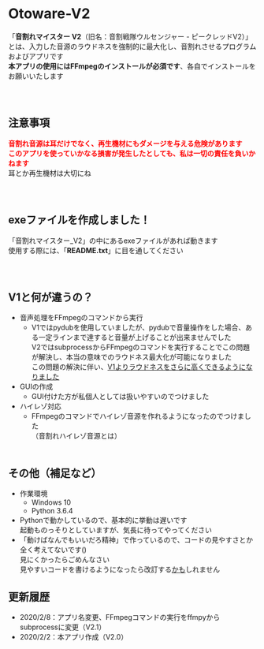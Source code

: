 # Otoware-V2
「**音割れマイスター V2**（旧名：音割戦隊ウルセンジャー - ピークレッドV2）」とは、入力した音源のラウドネスを強制的に最大化し、音割れさせるプログラムおよびアプリです  
**本アプリの使用にはFFmpegのインストールが必須です**、各自でインストールをお願いいたします  
  　  
  　  
## 注意事項
<font color="red">**音割れ音源は耳だけでなく、再生機材にもダメージを与える危険があります  
このアプリを使っていかなる損害が発生したとしても、私は一切の責任を負いかねます**</font>  
耳とか再生機材は大切にね  
  　  
  　  
## exeファイルを作成しました！
「音割れマイスター_V2」の中にあるexeファイルがあれば動きます  
使用する際には、「**README.txt**」に目を通してください  
  　  
  　  
## V1と何が違うの？
- 音声処理をFFmpegのコマンドから実行  
  - V1ではpydubを使用していましたが、pydubで音量操作をした場合、ある一定ラインまで達すると音量が上げることが出来ませんでした  
  V2ではsubprocessからFFmpegのコマンドを実行することでこの問題が解決し、本当の意味でのラウドネス最大化が可能になりました  
  この問題の解決に伴い、<u>V1よりラウドネスをさらに高くできるようになりました</u>
- GUIの作成
  - GUI付けた方が私個人としては扱いやすいのでつけました
- ハイレゾ対応  
  - FFmpegのコマンドでハイレゾ音源を作れるようになったのでつけました  
  （音割れハイレゾ音源とは）
  　  
  　  
## その他（補足など）
- 作業環境  
  - Windows 10
  - Python 3.6.4
- Pythonで動かしているので、基本的に挙動は遅いです  
起動ものっそりとしていますが、気長に待ってやってください  
- 「動けばなんでもいいだろ精神」で作っているので、コードの見やすさとか全く考えてないです()  
見にくかったらごめんなさい  
見やすいコードを書けるようになったら改訂する<u>かも</u>しれません  

## 更新履歴
- 2020/2/8：アプリ名変更、FFmpegコマンドの実行をffmpyからsubprocessに変更（V2.1）
- 2020/2/2：本アプリ作成（V2.0）